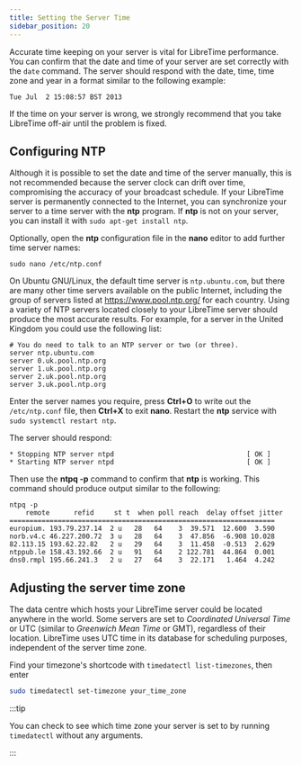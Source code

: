 ```yaml
---
title: Setting the Server Time
sidebar_position: 20
---
```


Accurate time keeping on your server is vital for LibreTime performance. You can confirm that the date and time of your server are set correctly with the `date` command.
The server should respond with the date, time, time zone and year in a format similar to the following example:

```
Tue Jul  2 15:08:57 BST 2013
```

If the time on your server is wrong, we strongly recommend that you take LibreTime off-air until the problem is fixed.

## Configuring NTP

Although it is possible to set the date and time of the server manually, this is not recommended because the server clock can drift over time, compromising the accuracy of your broadcast schedule. If your LibreTime server is permanently connected to the Internet, you can synchronize your server to a time server with the **ntp** program. If **ntp** is not on your server, you can install it with `sudo apt-get install ntp`.

Optionally, open the **ntp** configuration file in the **nano** editor to add further time server names:

```
sudo nano /etc/ntp.conf
```

On Ubuntu GNU/Linux, the default time server is `ntp.ubuntu.com`, but there are many other time servers available on the public Internet, including the group of servers listed at https://www.pool.ntp.org/ for each country. Using a variety of NTP servers located closely to your LibreTime server should produce the most accurate results. For example, for a server in the United Kingdom you could use the following list:

```title="/etc/ntp.conf"
# You do need to talk to an NTP server or two (or three).
server ntp.ubuntu.com
server 0.uk.pool.ntp.org
server 1.uk.pool.ntp.org
server 2.uk.pool.ntp.org
server 3.uk.pool.ntp.org
```

Enter the server names you require, press **Ctrl+O** to write out the `/etc/ntp.conf` file, then **Ctrl+X** to exit **nano**. Restart the **ntp** service with `sudo systemctl restart ntp`.

The server should respond:

```
* Stopping NTP server ntpd                                 [ OK ]
* Starting NTP server ntpd                                 [ OK ]
```

Then use the **ntpq -p** command to confirm that **ntp** is working. This command should produce output similar to the following:

```
ntpq -p
    remote      refid     st t  when poll reach  delay offset jitter
==================================================================
europium. 193.79.237.14  2 u   28   64    3  39.571  12.600  3.590
norb.v4.c 46.227.200.72  3 u   28   64    3  47.856  -6.908 10.028
82.113.15 193.62.22.82   2 u   29   64    3  11.458  -0.513  2.629
ntppub.le 158.43.192.66  2 u   91   64    2 122.781  44.864  0.001
dns0.rmpl 195.66.241.3   2 u   27   64    3  22.171   1.464  4.242
```

## Adjusting the server time zone

The data centre which hosts your LibreTime server could be located anywhere in the world. Some servers are set to _Coordinated Universal Time_ or UTC (similar to _Greenwich Mean Time_ or GMT), regardless of their location. LibreTime uses UTC time in its database for scheduling purposes, independent of the server time zone.

Find your timezone's shortcode with `timedatectl list-timezones`, then enter

```bash
sudo timedatectl set-timezone your_time_zone
```

:::tip

You can check to see which time zone your server is set to by running `timedatectl` without any arguments.

:::
